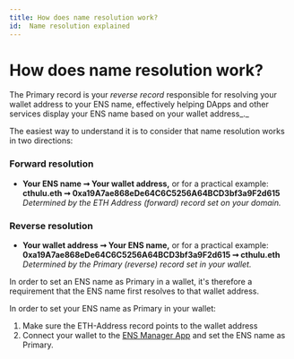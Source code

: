 ```yaml
---
title: How does name resolution work?
id:  Name resolution explained
---
```


# How does name resolution work?

The Primary record is your _reverse record_ responsible for resolving your wallet address to your ENS name, effectively helping DApps and other services display your ENS name based on your wallet address_._

The easiest way to understand it is to consider that name resolution works in two directions:

### Forward resolution

* **Your ENS name ➞ Your wallet address,** or for a practical example: **cthulu.eth ➞ 0xa19A7ae868eDe64C6C5256A64BCD3bf3a9F2d615** _Determined by the ETH Address (forward) record set on your domain._

### Reverse resolution

* **Your wallet address ➞ Your ENS name,** or for a practical example: **0xa19A7ae868eDe64C6C5256A64BCD3bf3a9F2d615 ➞ cthulu.eth** _Determined by the Primary (reverse) record set in your wallet._

In order to set an ENS name as Primary in a wallet, it's therefore a requirement that the ENS name first resolves to that wallet address.

In order to set your ENS name as Primary in your wallet:

1. Make sure the ETH-Address record points to the wallet address
2. Connect your wallet to the [ENS Manager App](https://app.ens.domains) and set the ENS name as Primary.

